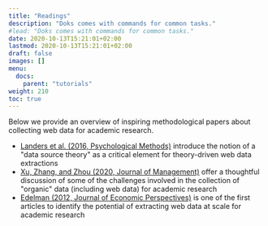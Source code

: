 ```yaml
---
title: "Readings"
description: "Doks comes with commands for common tasks."
#lead: "Doks comes with commands for common tasks."
date: 2020-10-13T15:21:01+02:00
lastmod: 2020-10-13T15:21:01+02:00
draft: false
images: []
menu:
  docs:
    parent: "tutorials"
weight: 210
toc: true
---
```


Below we provide an overview of inspiring methodological papers about collecting web data for academic research.

- [Landers et al. (2016, Psychological Methods)](https://psycnet.apa.org/record/2016-25479-001) introduce the notion of a "data source theory" as a critical element for theory-driven web data extractions
- [Xu, Zhang, and Zhou (2020, Journal of Management)](https://journals.sagepub.com/doi/full/10.1177/0149206319862027) offer a thoughtful discussion of some of the challenges involved in the collection of "organic" data (including web data) for academic research
- [Edelman (2012, Journal of Economic Perspectives)](https://www.aeaweb.org/articles?id=10.1257/jep.26.2.189) is one of the first articles to identify the potential of extracting web data at scale for academic research
